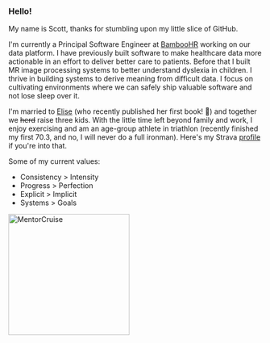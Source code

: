 ### Hello!

My name is Scott, thanks for stumbling upon my little slice of GitHub.

I'm currently a Principal Software Engineer at [BambooHR][1] working on our data platform. I have previously built software to make healthcare data more actionable in an effort to deliver better care to patients. Before that I built MR image processing systems to better understand dyslexia in children. I thrive in building systems to derive meaning from difficult data. I focus on cultivating environments where we can safely ship valuable software and not lose sleep over it.

I'm married to [Elise][2] (who recently published her first book! 🎉) and together we ~~herd~~ raise three kids. With the little time left beyond family and work, I enjoy exercising and am an age-group athlete in triathlon (recently finished my first 70.3, and no, I will never do a full ironman). Here's my Strava [profile][3] if you're into that.

Some of my current values:

- Consistency > Intensity
- Progress > Perfection
- Explicit > Implicit
- Systems > Goals

<a href="https://mentorcruise.com/mentor/scottburns/">
  <img src="https://cdn.mentorcruise.com/img/banner/navy-sm.svg" width="240" alt="MentorCruise">
</a>

[1]: https://www.bamboohr.com/
[2]: https://www.elisefender.com/
[3]: https://www.strava.com/athletes/6706133
